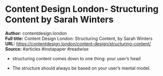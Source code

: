 # Content Design London- Structuring Content  by Sarah Winters

**Author:** contentdesign.london  
**Full title:** Content Design London: Structuring Content, by Sarah Winters  
**URL:** https://contentdesign.london/content-design/structuring-content/  
**Source:** #articles #instapaper #readwise

- structuring content comes down to one thing: your user’s head 
   
- The structure should always be based on your user’s mental model. 
   
